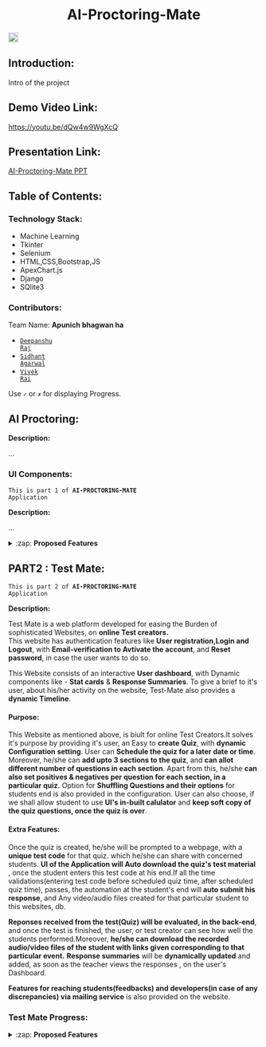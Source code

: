 <h1 align="center">AI-Proctoring-Mate</h1>
<p align="center">
</p>

<p><a href="https://hack36.com" > <img src="http://bit.ly/BuiltAtHack36" height=20px> </a></p>


## Introduction:
  Intro of the project
  
## Demo Video Link:
  <a href="https://youtu.be/dQw4w9WgXcQ">https://youtu.be/dQw4w9WgXcQ</a>
  
## Presentation Link:
  <a href="https://drive.google.com/file/d/1Mz-T13XT33YgwE-34xKqBQ-fnPwoy4Y_/view?usp=sharing"> AI-Proctoring-Mate PPT </a>
  
  
## Table of Contents:

### Technology Stack:

  - Machine Learning
  - Tkinter
  - Selenium
  - HTML,CSS,Bootstrap,JS
  - ApexChart.js
  - Django
  - SQlite3
  

### Contributors:

Team Name: **Apunich bhagwan ha**

* <code>[Deepanshu Raj](https://github.com/deepanshu-Raj)</code>
* <code>[Sidhant Agarwal](https://github.com/sidhantagar)</code>
* <code>[Vivek Rai](https://github.com/Blazer-007)</code>




Use <code>&#x2713;</code> or <code>&#x2717;</code> for displaying Progress.

## AI Proctoring:
  
<strong>Description:</strong><br>
<p>...</p>


### UI Components:

<code>This is part 1 of <b>AI-PROCTORING-MATE</b> Application</code>

<strong>Description:</strong><br>
<p>...</p>

<details>
  <summary>:zap: <strong>Proposed Features </strong> </summary>

#### Get Code Window:

  <details>
    <summary>:zap: <strong>Proposed Features </strong> </summary>
  
   <li> <code>&#x2713;</code> &nbsp; Prompts the candidate for the test code </li>
   <li><code>&#x2713;</code> &nbsp; Checks the validity of the code</li>
   <li><code>&#x2713;</code> &nbsp; Fetchs files of respective code</li>
   <li> <code>&#x2713;</code> &nbsp; Practice mode for people to get familiar</li>
  
  </details>

#### Get Details Window:

<details>
    <summary>:zap: <strong>Proposed Features </strong> </summary>

<li><code>&#x2713;</code> &nbsp; Prompts for the name and unique ID of the candidate</li>
<li><code>&#x2713;</code> &nbsp; Verifies if the ID format matches the one provided by the Teacher</li>
</details>


#### Show Information Window:
<details>
    <summary>:zap: <strong>Proposed Features </strong> </summary>
<li><code>&#x2713;</code> &nbsp; Shows the candidate the information about the test like number of sections and if calculator is allowed</li>
<li><code>&#x2713;</code> &nbsp; Has a timer of 90 second which on lapse starts the test</li>
</details>


#### Main Exam Window:
<details>
      <summary>:zap: <strong>Proposed Features </strong> </summary>
  
<li><code>&#x2713;</code> &nbsp; Renders the Questions dynamically</li>
<li><code>&#x2713;</code> &nbsp; The question can be single or multi correct</li>
<li><code>&#x2713;</code> &nbsp; Has buttons for each question for navigation directly to the question</li>
<li><code>&#x2713;</code> &nbsp; These buttons change color depending on question status</li>
<li><code>&#x2713;</code> &nbsp; Has next and previous buttons for navigation</li>
<li><code>&#x2713;</code> &nbsp; Has 3 different sections with the ability to give different marking schemes for each section</li>
<li> <code>&#x2713;</code> &nbsp; Buttons at the top of UI to change section as well as the through next button of lest question</li>
<li><code>&#x2713;</code> &nbsp; Has the option to bookmark question which displays a bookmark over the question button</li>
<li> <code>&#x2713;</code> &nbsp; Has timer at the top to show remaining time which turns red in the last 20% time</li>
<li><code>&#x2713;</code> &nbsp; Has a calculator if the teacher allows one</li>
<li><code>&#x2713;</code> &nbsp; Has the functionality to shuffle order of questions and options if desired</li>
<li> <code>&#x2713;</code> &nbsp; Closes automatically after one warning if application switch is detected after a warning</li>
<li><code>&#x2713;</code> &nbsp; Records audio and video of the candidate</li>
<li> <code>&#x2713;</code> &nbsp; Displays a preview of the video being recorded</li> 
<li> <code>-</code> &nbsp; The video is processed by AI algorithms using parallel computation for speedup</li>
<li> <code>-</code> &nbsp; Generates a ultrasound pulse and records its amplitude at regular intervals</li>
<li> <code>&#x2713;</code> &nbsp; Uploads the response file as well as video files of the candidate</li>
<li> <code>-</code> &nbsp; Removes unnecessary files</li>

</details>


</details>

## PART2 : Test Mate:

<code>This is part 2 of <b>AI-PROCTORING-MATE</b> Application</code>

<strong>Description:</strong><br>
<p>
Test Mate is a web platform developed for easing the Burden of sophisticated Websites, on <b>online Test creators.</b><br> This website has authentication features like <b>User registration,Login and Logout</b>, with <b>Email-verification to Avtivate the account</b>, and <b>Reset password</b>, in case the user wants to do so.
</p>
<p>
  This Website consists of an interactive <b>User dashboard</b>, with Dynamic components like - <b>Stat cards</b> & <b>Response Summaries</b>. To give a brief to it's user, about his/her activity on the website, Test-Mate also provides a <b>dynamic Timeline</b>. 
</p>

  #### Purpose:
<p>
This Website as mentioned above, is biult for online Test Creators.It solves it's purpose by providing it's user, an Easy to <b>create Quiz</b>, with <b>dynamic Configuration setting</b>. User can <b>Schedule the quiz for a later date or time</b>. Moreover, he/she can <b>add upto 3 sections to the quiz</b>, and <b>can allot different number of questions in each section</b>. Apart from this, he/she <b>can also set positives & negatives per question for each section, in a particular quiz.</b>
Option for <b>Shuffling Questions and their options</b> for students end is also provided in the configuration. User can also choose, if we shall allow student to use <b>UI's in-built calulator</b> and <b>keep soft copy of the quiz questions, once the quiz is over</b>.
</p>
  
  #### Extra Features:

<p>
Once the quiz is created, he/she will be prompted to a webpage, with a <b>unique test code</b> for that quiz. which he/she can share with concerned students.
<b>UI of the Application will Auto download the quiz's test material</b> , once the student enters this test code at his end.If all the time validations(entering test code before scheduled quiz time, after scheduled quiz time), passes, the automation at the student's end will<b> auto submit his response</b>, and Any video/audio files created for that particular student to this websites, db.
</p>
<p>
 <b>Reponses received from the test(Quiz) will be evaluated, in the back-end</b>, and once the test is finished, the user, or test creator can see how well the students performed.Moreover, <b>he/she can download the recorded audio/video files of the student with links given corresponding to that particular event.</b>
 <b>Response summaries</b> will be <b>dynamically updated</b> and added, as soon as the teacher views the responses , on the user's Dashboard.
</p>  
<p>
  <b>Features for reaching students(feedbacks) and developers(in case of any discrepancies) via mailing service</b> is also provided on the website.
<p>

### Test Mate Progress:

<details>
  
  <summary>:zap: <strong>Proposed Features </strong> </summary>
 
#### 1. Home:

- <code>&#x2713;</code> &nbsp; Landing Page

#### 2. Authentication:

- <code>&#x2713;</code> &nbsp; Registration 
- <code>&#x2713;</code> &nbsp; Login
- <code>&#x2713;</code> &nbsp; Email Activation
- <code>&#x2713;</code> &nbsp; Reset Password via Mail
- <code>&#x2713;</code> &nbsp; Logout

#### 3. Dashboard:

- <code>&#x2713;</code> &nbsp; Create Dashboard
- <code>&#x2713;</code> &nbsp; Create Quiz
  
  <ul>
   <li><code>&#x2713;</code> &nbsp; Configurations Page</li> 
   <li><code>&#x2713;</code> &nbsp; Dynamic Section's Page</li>
   <li><code>&#x2713;</code> &nbsp; Uniques Code Display Page</li> 
  </ul>
  

- <code>&#x2713;</code> &nbsp; Stats Cards
- <code>&#x2713;</code> &nbsp; Stats Plot
- <code>&#x2713;</code> &nbsp; Activity Timeline
- <code>&#x2713;</code> &nbsp; Quizzes Created
- <code>&#x2713;</code> &nbsp; Responses Received

#### 4. Feedback & Contact Us:

- <code>&#x2713;</code> &nbsp; Reach Us Form
- <code>&#x2713;</code> &nbsp; Feedback Form

</details>

